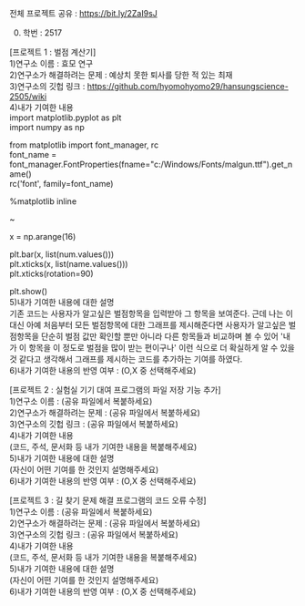 전체 프로젝트 공유 : https://bit.ly/2ZaI9sJ

0. 학번 : 2517

[프로젝트 1 : 벌점 계산기]<br>
1)연구소 이름 : 효모 연구<br>
2)연구소가 해결하려는 문제 : 예상치 못한 퇴사를 당한 적 있는 최재<br>
3)연구소의 깃헙 링크 : https://github.com/hyomohyomo29/hansungscience-2505/wiki<br>
4)내가 기여한 내용<br>
import matplotlib.pyplot as plt<br>
import numpy as np<br>

from matplotlib import font_manager, rc<br>
font_name = font_manager.FontProperties(fname="c:/Windows/Fonts/malgun.ttf").get_name()<br>
rc('font', family=font_name)<br>

%matplotlib inline<br>

~<br>

x = np.arange(16)<br>



plt.bar(x, list(num.values()))<br>
plt.xticks(x, list(name.values()))<br>
plt.xticks(rotation=90)<br>


plt.show()<br>
5)내가 기여한 내용에 대한 설명<br>
기존 코드는 사용자가 알고싶은 벌점항목을 입력받아 그 항목을 보여준다. 근데 나는 이 대신 아예 처음부터 모든 벌점항목에 대한 그래프를 제시해준다면 사용자가 알고싶은 벌점항목을 단순히 벌점 값만 확인할 뿐만 아니라 다른 항목들과 비교하며 볼 수 있어 '내가 이 항목을 이 정도로 벌점을 많이 받는 편이구나' 이런 식으로 더 확실하게 알 수 있을 것 같다고 생각해서 그래프를 제시하는 코드를 추가하는 기여를 하였다.<br>
6)내가 기여한 내용의 반영 여부 : (O,X 중 선택해주세요)

[프로젝트 2 : 실험실 기기 대여 프로그램의 파일 저장 기능 추가]<br>
1)연구소 이름 : (공유 파일에서 복붙하세요)<br>
2)연구소가 해결하려는 문제 : (공유 파일에서 복붙하세요)<br>
3)연구소의 깃헙 링크 : (공유 파일에서 복붙하세요)<br>
4)내가 기여한 내용<br>
(코드, 주석, 문서화 등 내가 기여한 내용을 복붙해주세요)<br>
5)내가 기여한 내용에 대한 설명<br>
(자신이 어떤 기여를 한 것인지 설명해주세요)<br>
6)내가 기여한 내용의 반영 여부 : (O,X 중 선택해주세요)

[프로젝트 3 : 길 찾기 문제 해결 프로그램의 코드 오류 수정]<br>
1)연구소 이름 : (공유 파일에서 복붙하세요)<br>
2)연구소가 해결하려는 문제 : (공유 파일에서 복붙하세요)<br>
3)연구소의 깃헙 링크 : (공유 파일에서 복붙하세요)<br>
4)내가 기여한 내용<br>
(코드, 주석, 문서화 등 내가 기여한 내용을 복붙해주세요)<br>
5)내가 기여한 내용에 대한 설명<br>
(자신이 어떤 기여를 한 것인지 설명해주세요)<br>
6)내가 기여한 내용의 반영 여부 : (O,X 중 선택해주세요)
